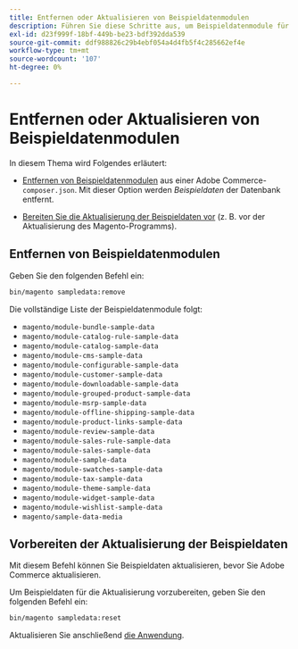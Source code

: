 ```yaml
---
title: Entfernen oder Aktualisieren von Beispieldatenmodulen
description: Führen Sie diese Schritte aus, um Beispieldatenmodule für Adobe Commerce zu verwalten.
exl-id: d23f999f-18bf-449b-be23-bdf392dda539
source-git-commit: ddf988826c29b4ebf054a4d4fb5f4c285662ef4e
workflow-type: tm+mt
source-wordcount: '107'
ht-degree: 0%

---
```


# Entfernen oder Aktualisieren von Beispieldatenmodulen

In diesem Thema wird Folgendes erläutert:

* [Entfernen von Beispieldatenmodulen](#remove-sample-data-modules) aus einer Adobe Commerce-`composer.json`. Mit dieser Option werden *Beispieldaten* der Datenbank entfernt.

* [Bereiten Sie die Aktualisierung der Beispieldaten vor](#prepare-to-update-sample-data) (z. B. vor der Aktualisierung des Magento-Programms).

## Entfernen von Beispieldatenmodulen

Geben Sie den folgenden Befehl ein:

```bash
bin/magento sampledata:remove
```

Die vollständige Liste der Beispieldatenmodule folgt:

* `magento/module-bundle-sample-data`
* `magento/module-catalog-rule-sample-data`
* `magento/module-catalog-sample-data`
* `magento/module-cms-sample-data`
* `magento/module-configurable-sample-data`
* `magento/module-customer-sample-data`
* `magento/module-downloadable-sample-data`
* `magento/module-grouped-product-sample-data`
* `magento/module-msrp-sample-data`
* `magento/module-offline-shipping-sample-data`
* `magento/module-product-links-sample-data`
* `magento/module-review-sample-data`
* `magento/module-sales-rule-sample-data`
* `magento/module-sales-sample-data`
* `magento/module-sample-data`
* `magento/module-swatches-sample-data`
* `magento/module-tax-sample-data`
* `magento/module-theme-sample-data`
* `magento/module-widget-sample-data`
* `magento/module-wishlist-sample-data`
* `magento/sample-data-media`

## Vorbereiten der Aktualisierung der Beispieldaten

Mit diesem Befehl können Sie Beispieldaten aktualisieren, bevor Sie Adobe Commerce aktualisieren.

Um Beispieldaten für die Aktualisierung vorzubereiten, geben Sie den folgenden Befehl ein:

```bash
bin/magento sampledata:reset
```

Aktualisieren Sie anschließend [die Anwendung](../tutorials/uninstall.md#update-the-application).
